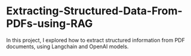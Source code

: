 # Extracting-Structured-Data-From-PDFs-using-RAG


In this project, I explored how to extract structured information from PDF documents, using Langchain and OpenAI models.

